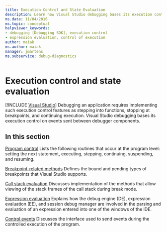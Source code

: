 ```yaml
---
title: Execution Control and State Evaluation
description: Learn how Visual Studio debugging bases its execution control on events sent between debugger components.
ms.date: 11/04/2016
ms.topic: conceptual
helpviewer_keywords:
- debugging [Debugging SDK], execution control
- expression evaluation, control of execution
author: maiak
ms.author: maiak
manager: jmartens
ms.subservice: debug-diagnostics
---
```

# Execution control and state evaluation

 [!INCLUDE [Visual Studio](~/includes/applies-to-version/vs-windows-only.md)]
Debugging an application requires implementing such execution control features as stepping into functions, stopping at breakpoints, and continuing execution. Visual Studio debugging bases its execution control on events sent between debugger components.

## In this section
 [Program control](../../extensibility/debugger/program-control.md)
 Lists the following routines that occur at the program level: setting the next statement, executing, stepping, continuing, suspending, and resuming.

 [Breakpoint-related methods](../../extensibility/debugger/breakpoint-related-methods.md)
 Defines the bound and pending types of breakpoints that Visual Studio supports.

 [Call stack evaluation](../../extensibility/debugger/call-stack-evaluation.md)
 Discusses implementation of the methods that allow viewing of the stack frames of the call stack during break mode.

 [Expression evaluation](../../extensibility/debugger/expression-evaluation-visual-studio-debugging-sdk.md)
 Explains how the debug engine (DE), expression evaluation (EE), and session debug manager are involved in the parsing and evaluation of an expression entered into one of the windows of the IDE.

 [Control events](../../extensibility/debugger/control-events.md)
 Discusses the interface used to send events during the controlled execution of the program.
